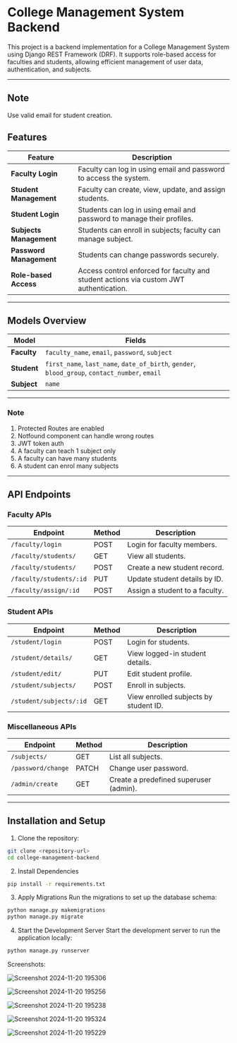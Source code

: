 # College Management System Backend

This project is a backend implementation for a College Management System using Django REST Framework (DRF). It supports role-based access for faculties and students, allowing efficient management of user data, authentication, and subjects.

---
## Note 

Use valid email for student creation.


## Features

| **Feature**                    | **Description**                                                                                   |
|--------------------------------|---------------------------------------------------------------------------------------------------|
| **Faculty Login**              | Faculty can log in using email and password to access the system.                                |
| **Student Management**         | Faculty can create, view, update, and assign students.                                           |
| **Student Login**              | Students can log in using email and password to manage their profiles.                           |
| **Subjects Management**        | Students can enroll in subjects; faculty can manage subject.                                |
| **Password Management**        | Students can change passwords securely.                                         |
| **Role-based Access**          | Access control enforced for faculty and student actions via custom JWT authentication.           |

---

## Models Overview

| **Model**    | **Fields**                                                                                          |
|--------------|----------------------------------------------------------------------------------------------------|
| **Faculty**  | `faculty_name`, `email`, `password`, `subject`                       |
| **Student**  | `first_name`, `last_name`, `date_of_birth`, `gender`, `blood_group`, `contact_number`, `email`      |
| **Subject**  | `name`                                                          |

---
### Note
1. Protected Routes are enabled
2. Notfound component can handle wrong routes
3. JWT token auth
4. A faculty can teach 1 subject only
5. A faculty can have many students
6. A student can enrol many subjects
   
---


## API Endpoints

### Faculty APIs

| **Endpoint**             | **Method** | **Description**                               |
|--------------------------|------------|-----------------------------------------------|
| `/faculty/login`         | POST       | Login for faculty members.                   |
| `/faculty/students/`     | GET        | View all students.                           |
| `/faculty/students/`     | POST       | Create a new student record.                 |
| `/faculty/students/:id`  | PUT        | Update student details by ID.                |
| `/faculty/assign/:id`    | POST       | Assign a student to a faculty.               |

### Student APIs

| **Endpoint**             | **Method** | **Description**                               |
|--------------------------|------------|-----------------------------------------------|
| `/student/login`         | POST       | Login for students.                          |
| `/student/details/`      | GET        | View logged-in student details.              |
| `/student/edit/`         | PUT        | Edit student profile.                        |
| `/student/subjects/`     | POST       | Enroll in subjects.                          |
| `/student/subjects/:id`  | GET        | View enrolled subjects by student ID.        |

### Miscellaneous APIs

| **Endpoint**             | **Method** | **Description**                               |
|--------------------------|------------|-----------------------------------------------|
| `/subjects/`             | GET        | List all subjects.                           |
| `/password/change`       | PATCH      | Change user password.                        |
| `/admin/create`          | GET        | Create a predefined superuser (admin).       |

---


## Installation and Setup

1. Clone the repository:
```bash
git clone <repository-url>
cd college-management-backend
```

2. Install Dependencies
```bash
pip install -r requirements.txt
```

3. Apply Migrations
Run the migrations to set up the database schema:

```bash
python manage.py makemigrations
python manage.py migrate
```

4. Start the Development Server
Start the development server to run the application locally:

```bash
python manage.py runserver
```

Screenshots:

![Screenshot 2024-11-20 195306](https://github.com/user-attachments/assets/18141ecd-132b-4593-8592-92d058c4ab46)

![Screenshot 2024-11-20 195256](https://github.com/user-attachments/assets/2910fe68-2906-48cd-87ed-cc12712bedae)

![Screenshot 2024-11-20 195238](https://github.com/user-attachments/assets/3f9ab380-1259-4761-ac47-5ebc3e80d2a9)

![Screenshot 2024-11-20 195324](https://github.com/user-attachments/assets/6b8e4e49-3a11-4251-9336-10b377116b21)

![Screenshot 2024-11-20 195229](https://github.com/user-attachments/assets/d3b46368-bd1d-44a2-9bf5-89a2fec1f9a4)



